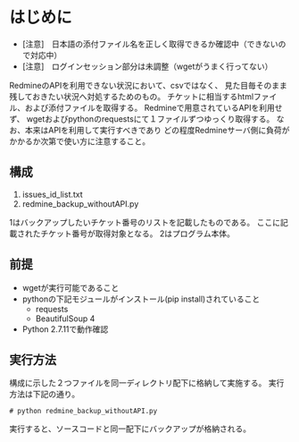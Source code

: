 # はじめに
* [注意]　日本語の添付ファイル名を正しく取得できるか確認中（できないので対応中）
* [注意]　ログインセッション部分は未調整（wgetがうまく行ってない）

RedmineのAPIを利用できない状況において、csvではなく、
見た目毎そのまま残しておきたい状況へ対処するためのもの。
チケットに相当するhtmlファイル、および添付ファイルを取得する。
Redmineで用意されているAPIを利用せず、
wgetおよびpythonのrequestsにて１ファイルずつゆっくり取得する。
なお、本来はAPIを利用して実行すべきであり
どの程度Redmineサーバ側に負荷がかかるか次第で使い方に注意すること。

## 構成
1. issues_id_list.txt
2. redmine_backup_withoutAPI.py

1はバックアップしたいチケット番号のリストを記載したものである。
ここに記載されたチケット番号が取得対象となる。
2はプログラム本体。

## 前提
* wgetが実行可能であること
* pythonの下記モジュールがインストール(pip install)されていること
  * requests
  * BeautifulSoup 4
* Python 2.7.11で動作確認

## 実行方法
構成に示した２つファイルを同一ディレクトリ配下に格納して実施する。
実行方法は下記の通り。

    # python redmine_backup_withoutAPI.py

実行すると、ソースコードと同一配下にバックアップが格納される。
